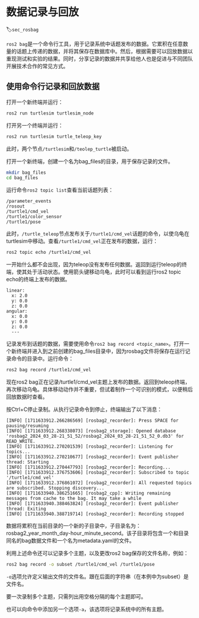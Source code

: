 # 数据记录与回放
:label:`sec_rosbag`

``ros2 bag``是一个命令行工具，用于记录系统中话题发布的数据。它累积在任意数量的话题上传递的数据，并将其保存在数据库中。然后，根据需要可以回放数据以重现测试和实验的结果。同时，分享记录的数据并共享给他人也是促进与不同团队开展技术合作的常见方式。

## 使用命令行记录和回放数据

打开一个新终端并运行：

```bash
ros2 run turtlesim turtlesim_node
```

打开另一个终端并运行：

```bash
ros2 run turtlesim turtle_teleop_key
```

此时，两个节点``/turtlesim``和``/teolep_turtle``被启动。

打开一个新终端，创建一个名为bag_files的目录，用于保存记录的文件。

```bash
mkdir bag_files
cd bag_files
```

运行命令``ros2 topic list``查看当前话题列表：

```
/parameter_events
/rosout
/turtle1/cmd_vel
/turtle1/color_sensor
/turtle1/pose
```

此时，``/turtle_teleop``节点发布关于``/turtle1/cmd_vel``话题的命令，以使乌龟在turtlesim中移动。查看``/turtle1/cmd_vel``正在发布的数据，运行：

```bash
ros2 topic echo /turtle1/cmd_vel
```

一开始什么都不会出现，因为teleop没有发布任何数据。返回到运行teleop的终端，使其处于活动状态。使用箭头键移动乌龟，此时可以看到运行ros2 topic echo的终端上发布的数据。

```
linear:
  x: 2.0
  y: 0.0
  z: 0.0
angular:
  x: 0.0
  y: 0.0
  z: 0.0
  ---
```

记录发布到话题的数据，需要使用命令``ros2 bag record <topic_name>``。打开一个新终端并进入到之前创建的bag_files目录中，因为rosbag文件将保存在运行记录命令的目录中。运行命令：

```bash
ros2 bag record /turtle1/cmd_vel
```

现在ros2 bag正在记录/turtle1/cmd_vel主题上发布的数据。返回到teleop终端，再次移动乌龟。具体移动动作并不重要，但试着制作一个可识别的模式，以便稍后回放数据时查看。

按Ctrl+C停止录制。从执行记录命令到停止，终端输出了以下消息：

```
[INFO] [1711633912.266286569] [rosbag2_recorder]: Press SPACE for pausing/resuming
[INFO] [1711633912.268338073] [rosbag2_storage]: Opened database 'rosbag2_2024_03_28-21_51_52/rosbag2_2024_03_28-21_51_52_0.db3' for READ_WRITE.
[INFO] [1711633912.270201539] [rosbag2_recorder]: Listening for topics...
[INFO] [1711633912.270210677] [rosbag2_recorder]: Event publisher thread: Starting
[INFO] [1711633912.270447793] [rosbag2_recorder]: Recording...
[INFO] [1711633912.376753606] [rosbag2_recorder]: Subscribed to topic '/turtle1/cmd_vel'
[INFO] [1711633912.376861072] [rosbag2_recorder]: All requested topics are subscribed. Stopping discovery...
[INFO] [1711633940.386251665] [rosbag2_cpp]: Writing remaining messages from cache to the bag. It may take a while
[INFO] [1711633940.388463824] [rosbag2_recorder]: Event publisher thread: Exiting
[INFO] [1711633940.388719714] [rosbag2_recorder]: Recording stopped

```

数据将累积在当前目录的一个新的子目录中，子目录名为：rosbag2_year_month_day-hour_minute_second。该子目录将包含一个和目录同名的bag数据文件和一个名为metadata.yaml的文件。

利用上述命令还可以记录多个主题，以及更改ros2 bag保存的文件名称，例如：

```bash
ros2 bag record -o subset /turtle1/cmd_vel /turtle1/pose
```

``-o``选项允许定义输出文件的文件名。跟在后面的字符串（在本例中为subset）是文件名。

要一次录制多个主题，只需列出用空格分隔的每个主题即可。

也可以向命令中添加另一个选项``-a``，该选项将记录系统中的所有主题。




